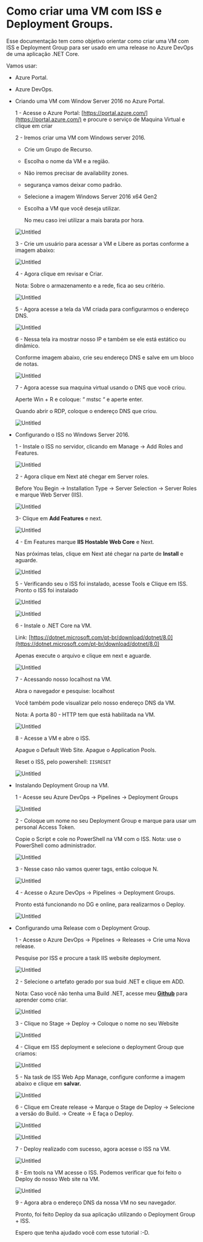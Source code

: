 # Como criar uma VM com ISS e Deployment Groups.

Esse documentação tem como objetivo orientar como criar uma VM com ISS e Deployment Group para ser usado em uma release no Azure DevOps de uma aplicação .NET Core.

Vamos usar:

- Azure Portal.
- Azure DevOps.

- Criando uma VM com Window Server 2016 no Azure Portal.
    
    1 - Acesse o Azure Portal: [https://portal.azure.com/](https://portal.azure.com/) e procure o serviço de Maquina Virtual e clique em criar
    
    2 - Iremos criar uma VM com Windows server 2016.
    
    - Crie um Grupo de Recurso.
    - Escolha o nome da VM e a região.
    - Não iremos precisar de availability zones.
    - segurança vamos deixar como padrão.
    - Selecione a imagem Windows Server 2016 x64 Gen2
    - Escolha a VM que você deseja utilizar.
        
        No meu caso irei utilizar a mais barata por hora.
        
    
    ![Untitled](Como%20criar%20uma%20VM%20com%20ISS%20e%20Deployment%20Groups%2039dd055f53bc48bea4c95513e9cb1ec6/Untitled.png)
    
    3 - Crie um usuário para acessar a VM e Libere as portas conforme a imagem abaixo:
    
    ![Untitled](Como%20criar%20uma%20VM%20com%20ISS%20e%20Deployment%20Groups%2039dd055f53bc48bea4c95513e9cb1ec6/Untitled%201.png)
    
    4 - Agora clique em revisar e Criar.
    
    Nota: Sobre o armazenamento e a rede, fica ao seu critério. 
    
    ![Untitled](Como%20criar%20uma%20VM%20com%20ISS%20e%20Deployment%20Groups%2039dd055f53bc48bea4c95513e9cb1ec6/Untitled%202.png)
    
    5 - Agora acesse a tela da VM criada para configurarmos o endereço DNS.
    
    ![Untitled](Como%20criar%20uma%20VM%20com%20ISS%20e%20Deployment%20Groups%2039dd055f53bc48bea4c95513e9cb1ec6/Untitled%203.png)
    
    6 - Nessa tela ira mostrar nosso IP e também se ele está estático ou dinâmico.
    
    Conforme imagem abaixo, crie seu endereço DNS e salve em um bloco de notas.
    
    ![Untitled](Como%20criar%20uma%20VM%20com%20ISS%20e%20Deployment%20Groups%2039dd055f53bc48bea4c95513e9cb1ec6/Untitled%204.png)
    
    7 - Agora acesse sua maquina virtual usando o DNS que você criou.
    
    Aperte Win + R e coloque: “ mstsc “ e aperte enter.
    
    Quando abrir o RDP, coloque o endereço DNS que criou.
    
    ![Untitled](Como%20criar%20uma%20VM%20com%20ISS%20e%20Deployment%20Groups%2039dd055f53bc48bea4c95513e9cb1ec6/Untitled%205.png)
    
- Configurando o ISS no Windows Server 2016.
    
    1 - Instale o ISS no servidor, clicando em Manage → Add Roles and Features.
    
    ![Untitled](Como%20criar%20uma%20VM%20com%20ISS%20e%20Deployment%20Groups%2039dd055f53bc48bea4c95513e9cb1ec6/Untitled%206.png)
    
    2 - Agora clique em Next até chegar em Server roles.
    
    Before You Begin → Installation Type → Server Selection → Server Roles e marque Web Server (IIS).
    
    ![Untitled](Como%20criar%20uma%20VM%20com%20ISS%20e%20Deployment%20Groups%2039dd055f53bc48bea4c95513e9cb1ec6/Untitled%207.png)
    
    3- Clique em **Add Features** e next.
    
    ![Untitled](Como%20criar%20uma%20VM%20com%20ISS%20e%20Deployment%20Groups%2039dd055f53bc48bea4c95513e9cb1ec6/Untitled%208.png)
    
    4 - Em Features marque **IIS Hostable Web Core** e Next.
    
    Nas próximas telas, clique em Next até chegar na parte de **Install** e aguarde.
    
    ![Untitled](Como%20criar%20uma%20VM%20com%20ISS%20e%20Deployment%20Groups%2039dd055f53bc48bea4c95513e9cb1ec6/Untitled%209.png)
    
    5 - Verificando seu o ISS foi instalado, acesse Tools e Clique em ISS. Pronto o ISS foi instalado
    
    ![Untitled](Como%20criar%20uma%20VM%20com%20ISS%20e%20Deployment%20Groups%2039dd055f53bc48bea4c95513e9cb1ec6/Untitled%2010.png)
    
    ![Untitled](Como%20criar%20uma%20VM%20com%20ISS%20e%20Deployment%20Groups%2039dd055f53bc48bea4c95513e9cb1ec6/Untitled%2011.png)
    
    6 - Instale o .NET Core na VM.
    
    Link: [https://dotnet.microsoft.com/pt-br/download/dotnet/8.0](https://dotnet.microsoft.com/pt-br/download/dotnet/8.0)
    
    Apenas execute o arquivo e clique em next e aguarde.
    
    ![Untitled](Como%20criar%20uma%20VM%20com%20ISS%20e%20Deployment%20Groups%2039dd055f53bc48bea4c95513e9cb1ec6/Untitled%2012.png)
    
    7 - Acessando nosso localhost na VM.
    
    Abra o navegador e pesquise: localhost
    
    Você também pode visualizar pelo nosso endereço DNS da VM.
    
    Nota: A porta 80 - HTTP tem que está habilitada na VM.
    
    ![Untitled](Como%20criar%20uma%20VM%20com%20ISS%20e%20Deployment%20Groups%2039dd055f53bc48bea4c95513e9cb1ec6/Untitled%2013.png)
    
    8 - Acesse a VM e abre o ISS. 
    
    Apague o Default Web Site.
    Apague o Application Pools.
    
    Reset o ISS, pelo powershell: `IISRESET`
    
    ![Untitled](Como%20criar%20uma%20VM%20com%20ISS%20e%20Deployment%20Groups%2039dd055f53bc48bea4c95513e9cb1ec6/Untitled%2014.png)
    
- Instalando Deployment Group na VM.
    
    1 - Acesse seu Azure DevOps → Pipelines → Deployment Groups
    
    ![Untitled](Como%20criar%20uma%20VM%20com%20ISS%20e%20Deployment%20Groups%2039dd055f53bc48bea4c95513e9cb1ec6/Untitled%2015.png)
    
    2 - Coloque um nome no seu Deployment Group e marque para usar um personal Access Token.
    
    Copie o Script e cole no PowerShell na VM com o ISS.
    Nota: use o PowerShell como administrador. 
    
    ![Untitled](Como%20criar%20uma%20VM%20com%20ISS%20e%20Deployment%20Groups%2039dd055f53bc48bea4c95513e9cb1ec6/Untitled%2016.png)
    
    3 - Nesse caso não vamos querer tags, então coloque N. 
    
    ![Untitled](Como%20criar%20uma%20VM%20com%20ISS%20e%20Deployment%20Groups%2039dd055f53bc48bea4c95513e9cb1ec6/Untitled%2017.png)
    
    4 - Acesse o Azure DevOps → Pipelines → Deployment Groups. 
    
    Pronto está funcionando no DG e online, para realizarmos o Deploy.
    
    ![Untitled](Como%20criar%20uma%20VM%20com%20ISS%20e%20Deployment%20Groups%2039dd055f53bc48bea4c95513e9cb1ec6/Untitled%2018.png)
    
- Configurando uma Release com o Deployment Group.
    
    1 - Acesse o Azure DevOps → Pipelines → Releases → Crie uma Nova release.
    
    Pesquise por ISS e procure a task IIS website deployment.
    
    ![Untitled](Como%20criar%20uma%20VM%20com%20ISS%20e%20Deployment%20Groups%2039dd055f53bc48bea4c95513e9cb1ec6/Untitled%2019.png)
    
    2 - Selecione o artefato gerado por sua buid .NET e clique em ADD.
    
    Nota: Caso você não tenha uma Build .NET, acesse meu [**Github**](https://github.com/ynocce/Az-DevOps-Projeto-1) para aprender como criar. 
    
    ![Untitled](Como%20criar%20uma%20VM%20com%20ISS%20e%20Deployment%20Groups%2039dd055f53bc48bea4c95513e9cb1ec6/Untitled%2020.png)
    
    3 - Clique no Stage → Deploy → Coloque o nome no seu Website
    
    ![Untitled](Como%20criar%20uma%20VM%20com%20ISS%20e%20Deployment%20Groups%2039dd055f53bc48bea4c95513e9cb1ec6/Untitled%2021.png)
    
    4 - Clique em ISS deployment e selecione o deployment Group que criamos: 
    
    ![Untitled](Como%20criar%20uma%20VM%20com%20ISS%20e%20Deployment%20Groups%2039dd055f53bc48bea4c95513e9cb1ec6/Untitled%2022.png)
    
    5 - Na task de ISS Web App Manage, configure conforme a imagem abaixo e clique em **salvar.**
    
    ![Untitled](Como%20criar%20uma%20VM%20com%20ISS%20e%20Deployment%20Groups%2039dd055f53bc48bea4c95513e9cb1ec6/Untitled%2023.png)
    
    6 - Clique em Create release → Marque o Stage de Deploy → Selecione a versão do Build. → Create → E faça o Deploy.
    
    ![Untitled](Como%20criar%20uma%20VM%20com%20ISS%20e%20Deployment%20Groups%2039dd055f53bc48bea4c95513e9cb1ec6/Untitled%2024.png)
    
    ![Untitled](Como%20criar%20uma%20VM%20com%20ISS%20e%20Deployment%20Groups%2039dd055f53bc48bea4c95513e9cb1ec6/Untitled%2025.png)
    
    7 - Deploy realizado com sucesso, agora acesse o ISS na VM.
    
    ![Untitled](Como%20criar%20uma%20VM%20com%20ISS%20e%20Deployment%20Groups%2039dd055f53bc48bea4c95513e9cb1ec6/Untitled%2026.png)
    
    8 - Em tools na VM acesse o ISS. Podemos verificar que foi feito o Deploy do nosso Web site na VM.
    
    ![Untitled](Como%20criar%20uma%20VM%20com%20ISS%20e%20Deployment%20Groups%2039dd055f53bc48bea4c95513e9cb1ec6/Untitled%2027.png)
    
    9 - Agora abra o endereço DNS da nossa VM no seu navegador. 
    
    Pronto, foi feito Deploy da sua aplicação utilizando o Deployment Group + ISS.
    
    Espero que tenha ajudado você com esse tutorial :-D.